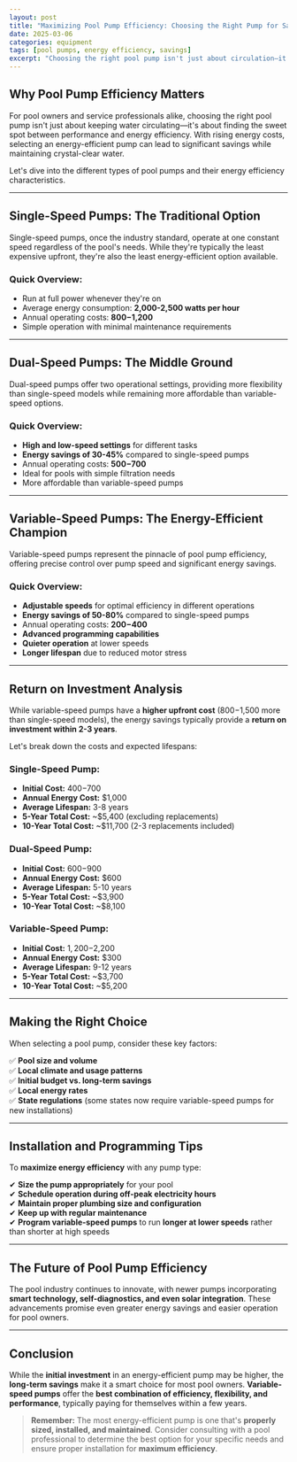 ```yaml
---
layout: post
title: "Maximizing Pool Pump Efficiency: Choosing the Right Pump for Savings"
date: 2025-03-06
categories: equipment
tags: [pool pumps, energy efficiency, savings]
excerpt: "Choosing the right pool pump isn't just about circulation—it's about balancing performance and efficiency to save on energy costs. Learn about single-speed, dual-speed, and variable-speed pumps and their long-term impact."
---
```


## Why Pool Pump Efficiency Matters
For pool owners and service professionals alike, choosing the right pool pump isn't just about keeping water circulating—it's about finding the sweet spot between performance and energy efficiency. With rising energy costs, selecting an energy-efficient pump can lead to significant savings while maintaining crystal-clear water.

Let's dive into the different types of pool pumps and their energy efficiency characteristics.

---

## Single-Speed Pumps: The Traditional Option
Single-speed pumps, once the industry standard, operate at one constant speed regardless of the pool's needs. While they're typically the least expensive upfront, they're also the least energy-efficient option available.

### Quick Overview:
- Run at full power whenever they're on  
- Average energy consumption: **2,000-2,500 watts per hour**  
- Annual operating costs: **$800-$1,200**  
- Simple operation with minimal maintenance requirements  

---

## Dual-Speed Pumps: The Middle Ground
Dual-speed pumps offer two operational settings, providing more flexibility than single-speed models while remaining more affordable than variable-speed options.

### Quick Overview:
- **High and low-speed settings** for different tasks  
- **Energy savings of 30-45%** compared to single-speed pumps  
- Annual operating costs: **$500-$700**  
- Ideal for pools with simple filtration needs  
- More affordable than variable-speed pumps  

---

## Variable-Speed Pumps: The Energy-Efficient Champion
Variable-speed pumps represent the pinnacle of pool pump efficiency, offering precise control over pump speed and significant energy savings.

### Quick Overview:
- **Adjustable speeds** for optimal efficiency in different operations  
- **Energy savings of 50-80%** compared to single-speed pumps  
- Annual operating costs: **$200-$400**  
- **Advanced programming capabilities**  
- **Quieter operation** at lower speeds  
- **Longer lifespan** due to reduced motor stress  

---

## Return on Investment Analysis
While variable-speed pumps have a **higher upfront cost** ($800-$1,500 more than single-speed models), the energy savings typically provide a **return on investment within 2-3 years**.

Let's break down the costs and expected lifespans:

### Single-Speed Pump:
- **Initial Cost:** $400-$700  
- **Annual Energy Cost:** $1,000  
- **Average Lifespan:** 3-8 years  
- **5-Year Total Cost:** ~$5,400 (excluding replacements)  
- **10-Year Total Cost:** ~$11,700 (2-3 replacements included)  

### Dual-Speed Pump:
- **Initial Cost:** $600-$900  
- **Annual Energy Cost:** $600  
- **Average Lifespan:** 5-10 years  
- **5-Year Total Cost:** ~$3,900  
- **10-Year Total Cost:** ~$8,100  

### Variable-Speed Pump:
- **Initial Cost:** $1,200-$2,200  
- **Annual Energy Cost:** $300  
- **Average Lifespan:** 9-12 years  
- **5-Year Total Cost:** ~$3,700  
- **10-Year Total Cost:** ~$5,200  

---

## Making the Right Choice
When selecting a pool pump, consider these key factors:

✅ **Pool size and volume**  
✅ **Local climate and usage patterns**  
✅ **Initial budget vs. long-term savings**  
✅ **Local energy rates**  
✅ **State regulations** (some states now require variable-speed pumps for new installations)  

---

## Installation and Programming Tips
To **maximize energy efficiency** with any pump type:

✔ **Size the pump appropriately** for your pool  
✔ **Schedule operation during off-peak electricity hours**  
✔ **Maintain proper plumbing size and configuration**  
✔ **Keep up with regular maintenance**  
✔ **Program variable-speed pumps** to run **longer at lower speeds** rather than shorter at high speeds  

---

## The Future of Pool Pump Efficiency
The pool industry continues to innovate, with newer pumps incorporating **smart technology, self-diagnostics, and even solar integration**. These advancements promise even greater energy savings and easier operation for pool owners.

---

## Conclusion
While the **initial investment** in an energy-efficient pump may be higher, the **long-term savings** make it a smart choice for most pool owners. **Variable-speed pumps** offer the **best combination of efficiency, flexibility, and performance**, typically paying for themselves within a few years.

> **Remember:** The most energy-efficient pump is one that's **properly sized, installed, and maintained**. Consider consulting with a pool professional to determine the best option for your specific needs and ensure proper installation for **maximum efficiency**.

